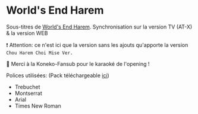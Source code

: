 # World's End Harem

Sous-titres de [World's End Harem](https://anilist.co/anime/118465/Worlds-End-Harem/). Synchronisation sur la version TV (AT-X) & la version WEB

❗ Attention: ce n'est ici que la version sans les ajouts qu'apporte la version `Chou Harem Choi Mise Ver.`

💚 Merci à la Koneko-Fansub pour le karaoké de l'opening !

Polices utilisées: (Pack téléchargeable [ici](./fonts.zip))
- Trebuchet
- Montserrat
- Arial
- Times New Roman